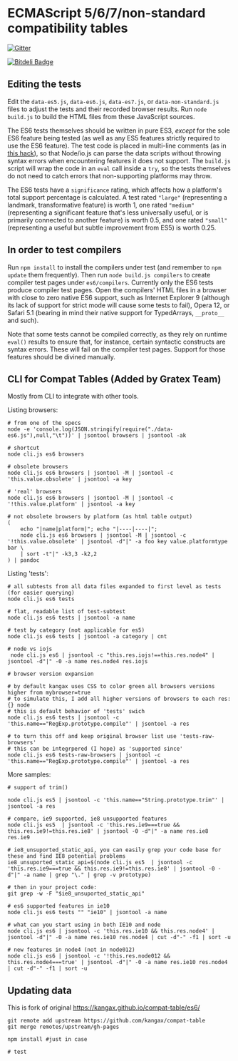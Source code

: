 ECMAScript 5/6/7/non-standard compatibility tables
==================================================

[![Gitter](https://badges.gitter.im/Join%20Chat.svg)](https://gitter.im/kangax/compat-table?utm_source=badge&utm_medium=badge&utm_campaign=pr-badge&utm_content=badge)

[![Bitdeli Badge](https://d2weczhvl823v0.cloudfront.net/kangax/es5-compat-table/trend.png)](https://bitdeli.com/free "Bitdeli Badge")

Editing the tests
-----------------

Edit the `data-es5.js`, `data-es6.js`, `data-es7.js`, or `data-non-standard.js` files to adjust the tests and their recorded browser results. Run `node build.js` to build the HTML files from these JavaScript sources.

The ES6 tests themselves should be written in pure ES3, *except* for the sole ES6 feature being tested (as well as any ES5 features strictly required to use the ES6 feature). The test code is placed in multi-line comments (as in [this hack](http://tomasz.janczuk.org/2013/05/multi-line-strings-in-javascript-and.html)), so that Node/io.js can parse the data scripts without throwing syntax errors when encountering features it does not support. The `build.js` script will wrap the code in an `eval` call inside a `try`, so the tests themselves do not need to catch errors that non-supporting platforms may throw.

The ES6 tests have a `significance` rating, which affects how a platform's total support percentage is calculated. A test rated `"large"` (representing a landmark, transformative feature) is worth 1, one rated `"medium"` (representing a significant feature that's less universally useful, or is primarily connected to another feature) is worth 0.5, and one rated `"small"` (representing a useful but subtle improvement from ES5) is worth 0.25.

In order to test compilers
-----------------

Run `npm install` to install the compilers under test (and remember to `npm update` them frequently).
Then run `node build.js compilers` to create compiler test pages under `es6/compilers`. Currently only the ES6 tests produce compiler test pages.
Open the compilers' HTML files in a browser with close to zero native ES6 support, such as Internet Explorer 9 (although its lack of support for strict mode will cause some tests to fail), Opera 12, or Safari 5.1 (bearing in mind their native support for TypedArrays, `__proto__` and such).

Note that some tests cannot be compiled correctly, as they rely on runtime `eval()` results to ensure that, for instance, certain syntactic constructs are syntax errors. These will fail on the compiler test pages. Support for those features should be divined manually.

CLI for Compat Tables (Added by Gratex Team)
------------------

Mostly from CLI to integrate with other tools.

Listing browsers:
	
	# from one of the specs
	node -e 'console.log(JSON.stringify(require("./data-es6.js"),null,"\t"))' | jsontool browsers | jsontool -ak

	# shortcut
	node cli.js es6 browsers

	# obsolete browsers
	node cli.js es6 browsers | jsontool -M | jsontool -c 'this.value.obsolete' | jsontool -a key

	# 'real' browsers
	node cli.js es6 browsers | jsontool -M | jsontool -c '!this.value.platform' | jsontool -a key

	# not obsolete browsers by platform (as html table output)
	(	
		echo "|name|platform|"; echo "|----|----|"; 
		node cli.js es6 browsers | jsontool -M | jsontool -c '!this.value.obsolete' | jsontool -d"|" -a foo key value.platformtype bar \
		| sort -t"|" -k3,3 -k2,2 
	) | pandoc

Listing 'tests':

	# all subtests from all data files expanded to first level as tests (for easier querying)
	node cli.js es6 tests

	# flat, readable list of test-subtest
	node cli.js es6 tests | jsontool -a name

	# test by category (not applicable for es5)
	node cli.js es6 tests | jsontool -a category | cnt

	# node vs iojs
	 node cli.js es6 | jsontool -c "this.res.iojs!==this.res.node4" | jsontool -d"|" -0 -a name res.node4 res.iojs

	# browser version expansion

	# by default kangax uses CSS to color green all browsers versions higher from mybrowser=true
	# to simulate this, I add all higher versions of browsers to each res:{} node
	# this is default behavior of 'tests' swich
	node cli.js es6 tests | jsontool -c 'this.name=="RegExp.prototype.compile"' | jsontool -a res

	# to turn this off and keep original browser list use 'tests-raw-browsers'
	# this can be integrpered (I hope) as 'supported since'
	node cli.js es6 tests-raw-browsers | jsontool -c 'this.name=="RegExp.prototype.compile"' | jsontool -a res



More samples:

	# support of trim()

	node cli.js es5 | jsontool -c 'this.name=="String.prototype.trim"' | jsontool -a res

	# compare, ie9 supported, ie8 unsupported features
	node cli.js es5  | jsontool -c 'this.res.ie9===true && this.res.ie9!=this.res.ie8' | jsontool -0 -d"|" -a name res.ie8 res.ie9

	# ie8_unsuported_static_api, you can easily grep your code base for these and find IE8 potential problems
	ie8_unsuported_static_api=$(node cli.js es5  | jsontool -c 'this.res.ie9===true && this.res.ie9!=this.res.ie8' | jsontool -0 -d"|" -a name | grep "\." | grep -v prototype)

	# then in your project code:
	git grep -w -F "$ie8_unsuported_static_api"

	# es6 supported features in ie10
	node cli.js es6 tests "" "ie10" | jsontool -a name

	# what can you start using in both IE10 and node
	node cli.js es6 | jsontool -c 'this.res.ie10 && this.res.node4' | jsontool -d"|" -0 -a name res.ie10 res.node4 | cut -d"-" -f1 | sort -u

	# new features in node4 (not in node012)
	node cli.js es6 | jsontool -c '!this.res.node012 && this.res.node4===true' | jsontool -d"|" -0 -a name res.ie10 res.node4 | cut -d"-" -f1 | sort -u


## Updating data 

This is fork of original https://kangax.github.io/compat-table/es6/

	git remote add upstream https://github.com/kangax/compat-table
	git merge remotes/upstream/gh-pages

	npm install #just in case 

	# test


